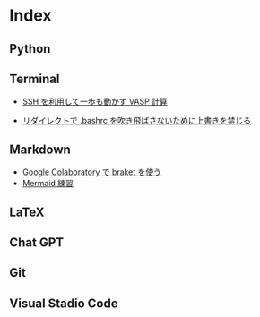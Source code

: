 # Index

## Python

## Terminal

- [SSH を利用して一歩も動かず VASP 計算](Terminal/nohup_vasp.md)
<!-- - [SSH 接続先で GUI の VESTA を使用](Terminal/ssh_vesta.md) -->
- [リダイレクトで .bashrc を吹き飛ばさないために上書きを禁じる](Terminal/no_overwrite.md)

## Markdown

- [Google Colaboratory で braket を使う](Markdown/colab_braket.md)
- [Mermaid 練習](Markdown/mermaid_examples.md)

## LaTeX

<!-- - [数式の OCR](LaTeX/latex_ocr.md) -->

## Chat GPT

## Git

## Visual Stadio Code
